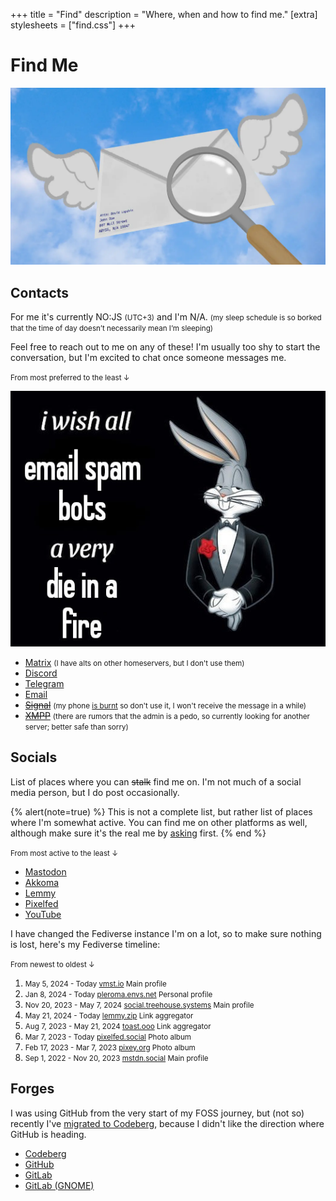 +++
title = "Find"
description = "Where, when and how to find me."
[extra]
stylesheets = ["find.css"]
+++

# Find Me

<picture>
  <source srcset="envelope-d.webp" media="(prefers-color-scheme: dark)" />
  <img class="no-hover" alt="envelope" src="envelope-l.webp"  />
</picture>

## Contacts

For me it's currently <time><span id="clock"><noscript>NO:JS</noscript></span></time> <small>(UTC+3)</small> and I'm <span id="online-indicator"><noscript>N/A</noscript></span>. <small>(my sleep schedule is so borked that the time of day doesn’t necessarily mean I’m sleeping)</small>

Feel free to reach out to me on any of these! I'm usually too shy to start the conversation, but I'm excited to chat once someone messages me.

<small>From most preferred to the least ↓</small>

![die in a fire](die-in-a-fire.jpg#end)

- [Matrix](https://matrix.to/#/@daudix:envs.net) <small>(I have alts on other homeservers, but I don't use them)</small>
- [Discord](https://discord.com/users/650757995378114581)
- [Telegram](https://t.me/ddaudix)
- [Email](mailto:me@daudix.one)
- ~~[Signal](https://signal.me/#eu/0KKOAPEjDPbNVKFfWbNu9AHZE2od2quKOO5NxLmFqf/xA9940S5JKZbOhTwoa2wP)~~ <small>(my phone [is burnt](@/blog/2024-07-08-using-dumbphone/index.md) so don't use it, I won't receive the message in a while)</small>
- ~~[XMPP](xmpp:daudix@nixnet.services)~~ <small>(there are rumors that the admin is a pedo, so currently looking for another server; better safe than sorry)</small>

## Socials

List of places where you can ~~stalk~~ find me on. I'm not much of a social media person, but I do post occasionally.

{% alert(note=true) %}
This is not a complete list, but rather list of places where I'm somewhat active. You can find me on other platforms as well, although make sure it's the real me by [asking](#contacts) first.
{% end %}

<small>From most active to the least ↓</small>

- [Mastodon](https://social.treehouse.systems/@daudix)
- [Akkoma](https://pleroma.envs.net/daudix)
- [Lemmy](https://lemmy.zip/u/daudix)
- [Pixelfed](https://pixelfed.social/Daudix)
- [YouTube](https://www.youtube.com/@ddaudix)

I have changed the Fediverse instance I'm on a lot, so to make sure nothing is lost, here's my Fediverse timeline:

<small>From newest to oldest ↓</small>
<ol id="timeline">
  <li>
    <small>
      <span class="timeline-title">May 5, 2024 - Today</span>
      <a href="https://vmst.io/@daudix">vmst.io</a>
      <span class="timeline-badge">Main profile</span>
    </small>
  </li>
  <li>
    <small>
      <span class="timeline-title">Jan 8, 2024 - Today</span>
      <a href="https://pleroma.envs.net/daudix">pleroma.envs.net</a>
      <span class="timeline-badge">Personal profile</span>
    </small>
  </li>
  <li>
    <small>
      <span class="timeline-title">Nov 20, 2023 - May 7, 2024</span>
      <a href="https://social.treehouse.systems/@daudix">social.treehouse.systems</a>
      <span class="timeline-badge">Main profile</span>
    </small>
  </li>
  <li>
    <small>
      <span class="timeline-title">May 21, 2024 - Today</span>
      <a href="https://lemmy.zip/u/daudix">lemmy.zip</a>
      <span class="timeline-badge">Link aggregator</span>
    </small>
  </li>
  <li>
    <small>
      <span class="timeline-title">Aug 7, 2023 - May 21, 2024</span>
      <a href="https://toast.ooo/u/daudix">toast.ooo</a>
      <span class="timeline-badge">Link aggregator</span>
    </small>
  </li>
  <li>
    <small>
      <span class="timeline-title">Mar 7, 2023 - Today</span>
      <a href="https://pixelfed.social/Daudix">pixelfed.social</a>
      <span class="timeline-badge">Photo album</span>
    </small>
  </li>
  <li>
    <small>
      <span class="timeline-title">Feb 17, 2023 - Mar 7, 2023</span>
      <a href="https://pixey.org/Daudix">pixey.org</a>
      <span class="timeline-badge">Photo album</span>
    </small>
  </li>
  <li>
    <small>
      <span class="timeline-title">Sep 1, 2022 - Nov 20, 2023</span>
      <a href="https://mstdn.social/@Daudix">mstdn.social</a>
      <span class="timeline-badge">Main profile</span>
    </small>
  </li>
</ol>

## Forges

I was using GitHub from the very start of my FOSS journey, but (not so) recently I've [migrated to Codeberg](@/blog/2023-07-15-migration-from-github-to-codeberg/index.md), because I didn't like the direction where GitHub is heading.

- [Codeberg](https://codeberg.org/daudix)
- [GitHub](https://github.com/daudix)
- [GitLab](https://gitlab.com/daudix)
- [GitLab (GNOME)](https://gitlab.gnome.org/daudix)

<script type="text/javascript">
  function updateClock() {
    const options = {
      // No, I'm not in Moscow, just so happens the timezone is the same there
      timeZone: "Europe/Moscow",
      hour: "2-digit",
      minute: "2-digit",
      hour12: false,
    };

    const clockElement = document.getElementById("clock");
    const myLocalTime = new Date().toLocaleString("en-US", options);
    const userLocalTime = new Date().toLocaleString("en-US", {
      hour: "2-digit",
      minute: "2-digit",
      hour12: false,
    });

    if (myLocalTime === userLocalTime) {
      clockElement.textContent = "Same time as yours";
    }

    else {
      clockElement.textContent = myLocalTime;
    }
  }

  updateClock();
  setInterval(updateClock, 1000);
</script>

<script type="text/javascript">
	document.addEventListener("DOMContentLoaded", function () {
		const indicatorElement = document.getElementById("online-indicator");
		indicatorElement.innerHTML = "N/A";

		fetch("https://api.lanyard.rest/v1/users/650757995378114581")
			.then(response => response.json())
			.then(data => {
				const status = data.data.discord_status;

				indicatorElement.classList.remove("online", "idle", "dnd", "offline");
				indicatorElement.classList.add(status);

				switch (status) {
					case "online":
						indicatorElement.innerHTML = "Online";
						break;
					case "idle":
						indicatorElement.innerHTML = "Idle";
						break;
					case "dnd":
						indicatorElement.innerHTML = "DND";
						break;
					case "offline":
						indicatorElement.innerHTML = "Offline";
						break;
				}
			})
			.catch(error => {
				console.error("Error fetching Lanyard data:", error);
				indicatorElement.innerHTML = "N/A";
			});
	});
</script>
